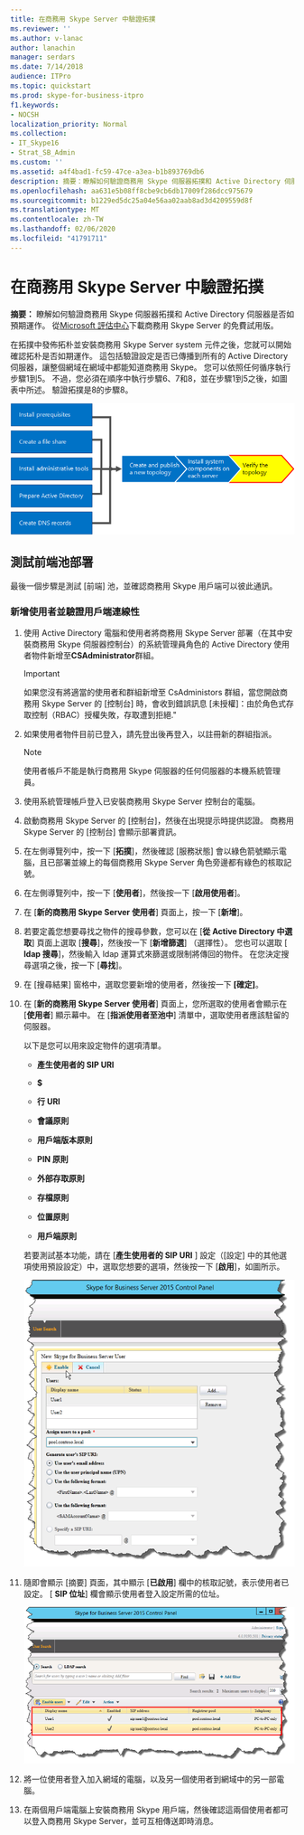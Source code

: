 ```yaml
---
title: 在商務用 Skype Server 中驗證拓撲
ms.reviewer: ''
ms.author: v-lanac
author: lanachin
manager: serdars
ms.date: 7/14/2018
audience: ITPro
ms.topic: quickstart
ms.prod: skype-for-business-itpro
f1.keywords:
- NOCSH
localization_priority: Normal
ms.collection:
- IT_Skype16
- Strat_SB_Admin
ms.custom: ''
ms.assetid: a4f4bad1-fc59-47ce-a3ea-b1b893769db6
description: 摘要：瞭解如何驗證商務用 Skype 伺服器拓撲和 Active Directory 伺服器是否如預期運作。 從 Microsoft 評估中心下載免費試用版商務用 Skype Server，網址為： https://www.microsoft.com/evalcenter/evaluate-skype-for-business-server。
ms.openlocfilehash: aa631e5b08ff8cbe9cb6db17009f286dcc975679
ms.sourcegitcommit: b1229ed5dc25a04e56aa02aab8ad3d4209559d8f
ms.translationtype: MT
ms.contentlocale: zh-TW
ms.lasthandoff: 02/06/2020
ms.locfileid: "41791711"
---
```

# <a name="verify-the-topology-in-skype-for-business-server"></a>在商務用 Skype Server 中驗證拓撲
 
**摘要：** 瞭解如何驗證商務用 Skype 伺服器拓撲和 Active Directory 伺服器是否如預期運作。 從[Microsoft 評估中心](https://www.microsoft.com/evalcenter/evaluate-skype-for-business-server)下載商務用 Skype Server 的免費試用版。
  
在拓撲中發佈拓朴並安裝商務用 Skype Server system 元件之後，您就可以開始確認拓朴是否如期運作。 這包括驗證設定是否已傳播到所有的 Active Directory 伺服器，讓整個網域在網域中都能知道商務用 Skype。 您可以依照任何循序執行步驟1到5。 不過，您必須在順序中執行步驟6、7和8，並在步驟1到5之後，如圖表中所述。 驗證拓撲是8的步驟8。
  
![概覽圖表。](../../media/c8698b53-1282-4978-a9a6-ca3f7a778f60.png)
  
## <a name="test-the-front-end-pool-deployment"></a>測試前端池部署

最後一個步驟是測試 [前端] 池，並確認商務用 Skype 用戶端可以彼此通訊。 
  
### <a name="add-users-and-verify-client-connectivity"></a>新增使用者並驗證用戶端連線性

1. 使用 Active Directory 電腦和使用者將商務用 Skype Server 部署（在其中安裝商務用 Skype 伺服器控制台）的系統管理員角色的 Active Directory 使用者物件新增至**CSAdministrator**群組。
    
    > [!IMPORTANT]
    > 如果您沒有將適當的使用者和群組新增至 CsAdministors 群組，當您開啟商務用 Skype Server 的 [控制台] 時，會收到錯誤訊息 [未授權]：由於角色式存取控制（RBAC）授權失敗，存取遭到拒絕." 
  
2. 如果使用者物件目前已登入，請先登出後再登入，以註冊新的群組指派。
    
    > [!NOTE]
    > 使用者帳戶不能是執行商務用 Skype 伺服器的任何伺服器的本機系統管理員。 
  
3. 使用系統管理帳戶登入已安裝商務用 Skype Server 控制台的電腦。
    
4. 啟動商務用 Skype Server 的 [控制台]，然後在出現提示時提供認證。 商務用 Skype Server 的 [控制台] 會顯示部署資訊。
    
5. 在左側導覽列中，按一下 [**拓撲**]，然後確認 [服務狀態] 會以綠色箭號顯示電腦，且已部署並線上的每個商務用 Skype Server 角色旁邊都有綠色的核取記號。 
    
6. 在左側導覽列中，按一下 [**使用者**]，然後按一下 [**啟用使用者**]。 
    
7. 在 [**新的商務用 Skype Server 使用者**] 頁面上，按一下 [**新增**]。
    
8. 若要定義您想要尋找之物件的搜尋參數，您可以在 [**從 Active Directory 中選取**] 頁面上選取 [**搜尋**]，然後按一下 [**新增篩選**] （選擇性）。 您也可以選取 [ **ldap 搜尋**]，然後輸入 ldap 運算式來篩選或限制將傳回的物件。 在您決定搜尋選項之後，按一下 [**尋找**]。
    
9. 在 [搜尋結果] 窗格中，選取您要新增的使用者，然後按一下 **[確定]**。
    
10. 在 [**新的商務用 Skype Server 使用者**] 頁面上，您所選取的使用者會顯示在 [**使用者**] 顯示幕中。 在 [**指派使用者至池中**] 清單中，選取使用者應該駐留的伺服器。
    
    以下是您可以用來設定物件的選項清單。
    
    - **產生使用者的 SIP URI**
    
    - **$**
    
    - **行 URI**
    
    - **會議原則**
    
    - **用戶端版本原則**
    
    - **PIN 原則**
    
    - **外部存取原則**
    
    - **存檔原則**
    
    - **位置原則**
    
    - **用戶端原則**
    
    若要測試基本功能，請在 [**產生使用者的 SIP URI** ] 設定（[設定] 中的其他選項使用預設設定）中，選取您想要的選項，然後按一下 [**啟用**]，如圖所示。
    
     ![在 [控制台] 中啟用使用者。](../../media/7ee8717d-9a1f-4864-8f45-71071c88878f.png)
  
11. 隨即會顯示 [摘要] 頁面，其中顯示 [**已啟用**] 欄中的核取記號，表示使用者已設定。 [ **SIP 位址**] 欄會顯示使用者登入設定所需的位址。
    
     ![已將使用者新增至商務用 Skype Server 的 [控制台]。](../../media/8960548a-8d6d-44c5-bc01-6f9fb11b7588.png)
  
12. 將一位使用者登入加入網域的電腦，以及另一個使用者到網域中的另一部電腦。
    
13. 在兩個用戶端電腦上安裝商務用 Skype 用戶端，然後確認這兩個使用者都可以登入商務用 Skype Server，並可互相傳送即時消息。
    

